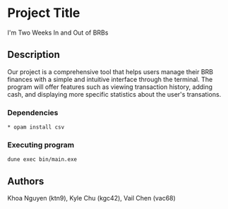 # Project Title

I'm Two Weeks In and Out of BRBs

## Description

Our project is a comprehensive tool that helps users manage their BRB finances
  with a simple and intuitive interface through the terminal. The program will 
  offer features such as viewing transaction history, adding cash, and 
  displaying more specific statistics about the user's transations. 
  
### Dependencies

```
* opam install csv
```

### Executing program

```
dune exec bin/main.exe
```

## Authors

Khoa Nguyen (ktn9),
Kyle Chu (kgc42),
Vail Chen (vac68)
